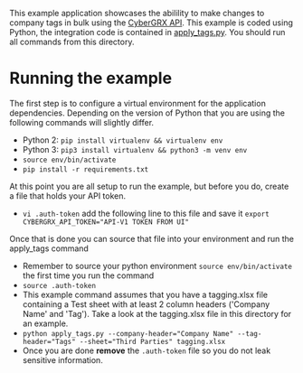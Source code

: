This example application showcases the abilility to make changes to company tags in bulk using the [CyberGRX API](https://api.cybergrx.com/v1/swagger/).  This example is coded using Python, the integration code is contained in [apply_tags.py](./apply_tags.py).  You should run all commands from this directory.

# Running the example
The first step is to configure a virtual environment for the application dependencies.  Depending on the version of Python that you are using the following commands will slightly differ.
- Python 2: `pip install virtualenv && virtualenv env`
- Python 3: `pip3 install virtualenv && python3 -m venv env`
- `source env/bin/activate`
- `pip install -r requirements.txt`

At this point you are all setup to run the example, but before you do, create a file that holds your API token. 
- `vi .auth-token` add the following line to this file and save it `export CYBERGRX_API_TOKEN="API-V1 TOKEN FROM UI"`

Once that is done you can source that file into your environment and run the apply_tags command
- Remember to source your python environment `source env/bin/activate` the first time you run the command
- `source .auth-token`
- This example command assumes that you have a tagging.xlsx file containing a Test sheet with at least 2 column headers ('Company Name' and 'Tag').  Take a look at the tagging.xlsx file in this directory for an example.
- `python apply_tags.py --company-header="Company Name" --tag-header="Tags" --sheet="Third Parties" tagging.xlsx`
- Once you are done **remove** the `.auth-token` file so you do not leak sensitive information.
